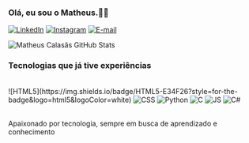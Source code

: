 ### Olá, eu sou o Matheus.🤙🏼

[![LinkedIn](https://img.shields.io/badge/LinkedIn-0077B5?style=for-the-badge&logo=linkedin&logoColor=white)](https://www.linkedin.com/in/Matheus-Calasãs/)
[![Instagram](https://img.shields.io/badge/-Instagram-%23E4405F?style=for-the-badge&logo=instagram&logoColor=white)](https://www.instagram.com/mthx.calasas/)
[![E-mail](https://img.shields.io/badge/-Email-000?style=for-the-badge&logo=microsoft-outlook&logoColor=007BFF)](mailto:matheuscalasas2004@hotmail.com)


![Matheus Calasãs GitHub Stats](https://github-readme-stats.vercel.app/api?username=matheuscalasas1&show_icons=true&theme=dark)


### Tecnologias que já tive experiências

<div style="display: inline_block"><br/>
 ![HTML5](https://img.shields.io/badge/HTML5-E34F26?style=for-the-badge&logo=html5&logoColor=white)
   <img alignt="center" alt="CSS" src="![CSS3](https://img.shields.io/badge/CSS3-1572B6?style=for-the-badge&logo=css3&logoColor=white)" />
   <img alignt="center" alt="Python" src="![Python](https://img.shields.io/badge/python-3670A0?style=for-the-badge&logo=python&logoColor=ffdd54)" />
     <img alignt="center" alt="C" src="![C](https://img.shields.io/badge/C-00599C?style=for-the-badge&logo=c&logoColor=white)" />
      <img alignt="center" alt="JS" src="![JavaScript](https://img.shields.io/badge/JavaScript-F7DF1E?style=for-the-badge&logo=javascript&logoColor=black)" />
       <img alignt="center" alt="C#" src="![C#](https://img.shields.io/badge/C%23-239120?style=for-the-badge&logo=c-sharp&logoColor=white)" />
</div><br>

Apaixonado por tecnologia, sempre em busca de aprendizado e conhecimento



